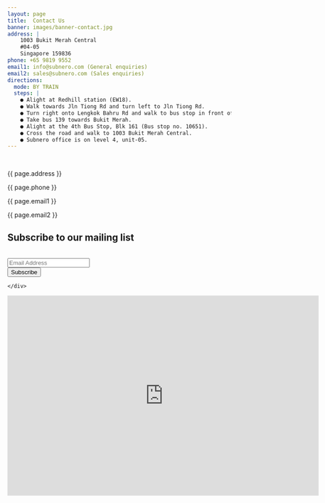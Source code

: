 ```yaml
---
layout: page
title:  Contact Us
banner: images/banner-contact.jpg
address: |
    1003 Bukit Merah Central
    #04-05
    Singapore 159836
phone: +65 9819 9552
email1: info@subnero.com (General enquiries)
email2: sales@subnero.com (Sales enquiries)
directions: 
  mode: BY TRAIN
  steps: |
    ● Alight at Redhill station (EW18).
    ● Walk towards Jln Tiong Rd and turn left to Jln Tiong Rd.
    ● Turn right onto Lengkok Bahru Rd and walk to bus stop in front of Blk 63b (Bus stop no. 10421).
    ● Take bus 139 towards Bukit Merah.
    ● Alight at the 4th Bus Stop, Blk 161 (Bus stop no. 10651).
    ● Cross the road and walk to 1003 Bukit Merah Central.
    ● Subnero office is on level 4, unit-05.
---
```

<div class='contacts' >
  <div class="large-6 col1">
  	<br>
    <div class="vcard">
    	<p class="distributor-addr">{{ page.address }}</p>
    	<p class="adr">{{ page.phone }}</p>
    	<p class="adr">{{ page.email1 }}</p>
      <p class="adr">{{ page.email2 }}</p>
      <!-- Begin MailChimp Signup Form -->
      <link href="//cdn-images.mailchimp.com/embedcode/classic-081711.css" rel="stylesheet" type="text/css">
      <div id="mc_embed_signup">
        <form action="https://subnero.us7.list-manage.com/subscribe/post?u=811e26d10d9db76f9cb42f9f6&amp;id=d988ad864f" method="post" id="mc-embedded-subscribe-form" name="mc-embedded-subscribe-form">
          <h2>Subscribe to our mailing list</h2>
          <br>
          <div class="mc-field-group">
              <input type="email" value="" name="EMAIL" class="required email" id="mce-EMAIL" placeholder="Email Address">
          </div>
          <div id="mce-responses" class="clear">
              <div class="response" id="mce-error-response" style="display:none"></div>
              <div class="response" id="mce-success-response" style="display:none"></div>
          </div>
          <!-- real people should not fill this in and expect good things - do not remove this or risk form bot signups-->
          <div style="position: absolute; left: -5000px;">
              <input type="text" name="b_811e26d10d9db76f9cb42f9f6_d988ad864f" value="">
          </div>
          <div class="clear">
              <input type="submit" value="Subscribe" name="subscribe" id="mc-embedded-subscribe" class="button" style="margin:0,0,0,0;">
          </div>
        </form>
      </div>
      <script type="text/javascript" src="./contact.js"></script>
  <!--End mc_embed_signup-->

    </div>
  </div>
  <div class='large-6 col2'>
    <iframe src="https://www.google.com/maps/embed?pb=!1m18!1m12!1m3!1d3988.817435722503!2d103.81214051537559!3d1.2834003621413077!2m3!1f0!2f0!3f0!3m2!1i1024!2i768!4f13.1!3m3!1m2!1s0x31da1bd141f475b9%3A0x3d74c2ff0b493f88!2sInno.Centre%20%40%20Redhill%202!5e0!3m2!1sen!2ssg!4v1679405853894!5m2!1sen!2ssg" width="700" height="450" style="border:0;" allowfullscreen="" loading="lazy" referrerpolicy="no-referrer-when-downgrade"></iframe>
  </div>
</div>
<div class='spacing'></div>
<div class='spacing'></div>
